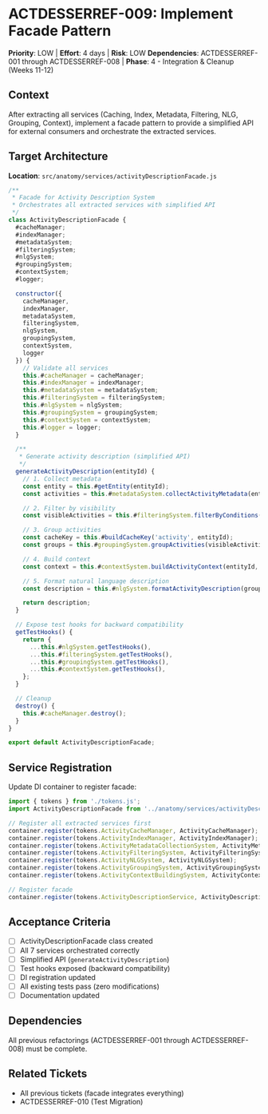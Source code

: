 # ACTDESSERREF-009: Implement Facade Pattern

**Priority**: LOW | **Effort**: 4 days | **Risk**: LOW
**Dependencies**: ACTDESSERREF-001 through ACTDESSERREF-008 | **Phase**: 4 - Integration & Cleanup (Weeks 11-12)

## Context

After extracting all services (Caching, Index, Metadata, Filtering, NLG, Grouping, Context), implement a facade pattern to provide a simplified API for external consumers and orchestrate the extracted services.

## Target Architecture

**Location**: `src/anatomy/services/activityDescriptionFacade.js`

```javascript
/**
 * Facade for Activity Description System
 * Orchestrates all extracted services with simplified API
 */
class ActivityDescriptionFacade {
  #cacheManager;
  #indexManager;
  #metadataSystem;
  #filteringSystem;
  #nlgSystem;
  #groupingSystem;
  #contextSystem;
  #logger;

  constructor({
    cacheManager,
    indexManager,
    metadataSystem,
    filteringSystem,
    nlgSystem,
    groupingSystem,
    contextSystem,
    logger
  }) {
    // Validate all services
    this.#cacheManager = cacheManager;
    this.#indexManager = indexManager;
    this.#metadataSystem = metadataSystem;
    this.#filteringSystem = filteringSystem;
    this.#nlgSystem = nlgSystem;
    this.#groupingSystem = groupingSystem;
    this.#contextSystem = contextSystem;
    this.#logger = logger;
  }

  /**
   * Generate activity description (simplified API)
   */
  generateActivityDescription(entityId) {
    // 1. Collect metadata
    const entity = this.#getEntity(entityId);
    const activities = this.#metadataSystem.collectActivityMetadata(entityId, entity);

    // 2. Filter by visibility
    const visibleActivities = this.#filteringSystem.filterByConditions(activities, entity);

    // 3. Group activities
    const cacheKey = this.#buildCacheKey('activity', entityId);
    const groups = this.#groupingSystem.groupActivities(visibleActivities, cacheKey);

    // 4. Build context
    const context = this.#contextSystem.buildActivityContext(entityId, groups[0]?.primaryActivity);

    // 5. Format natural language description
    const description = this.#nlgSystem.formatActivityDescription(groups, entityId, context);

    return description;
  }

  // Expose test hooks for backward compatibility
  getTestHooks() {
    return {
      ...this.#nlgSystem.getTestHooks(),
      ...this.#filteringSystem.getTestHooks(),
      ...this.#groupingSystem.getTestHooks(),
      ...this.#contextSystem.getTestHooks(),
    };
  }

  // Cleanup
  destroy() {
    this.#cacheManager.destroy();
  }
}

export default ActivityDescriptionFacade;
```

## Service Registration

Update DI container to register facade:

```javascript
import { tokens } from './tokens.js';
import ActivityDescriptionFacade from '../anatomy/services/activityDescriptionFacade.js';

// Register all extracted services first
container.register(tokens.ActivityCacheManager, ActivityCacheManager);
container.register(tokens.ActivityIndexManager, ActivityIndexManager);
container.register(tokens.ActivityMetadataCollectionSystem, ActivityMetadataCollectionSystem);
container.register(tokens.ActivityFilteringSystem, ActivityFilteringSystem);
container.register(tokens.ActivityNLGSystem, ActivityNLGSystem);
container.register(tokens.ActivityGroupingSystem, ActivityGroupingSystem);
container.register(tokens.ActivityContextBuildingSystem, ActivityContextBuildingSystem);

// Register facade
container.register(tokens.ActivityDescriptionService, ActivityDescriptionFacade);
```

## Acceptance Criteria

- [ ] ActivityDescriptionFacade class created
- [ ] All 7 services orchestrated correctly
- [ ] Simplified API (`generateActivityDescription`)
- [ ] Test hooks exposed (backward compatibility)
- [ ] DI registration updated
- [ ] All existing tests pass (zero modifications)
- [ ] Documentation updated

## Dependencies

All previous refactorings (ACTDESSERREF-001 through ACTDESSERREF-008) must be complete.

## Related Tickets

- All previous tickets (facade integrates everything)
- ACTDESSERREF-010 (Test Migration)
